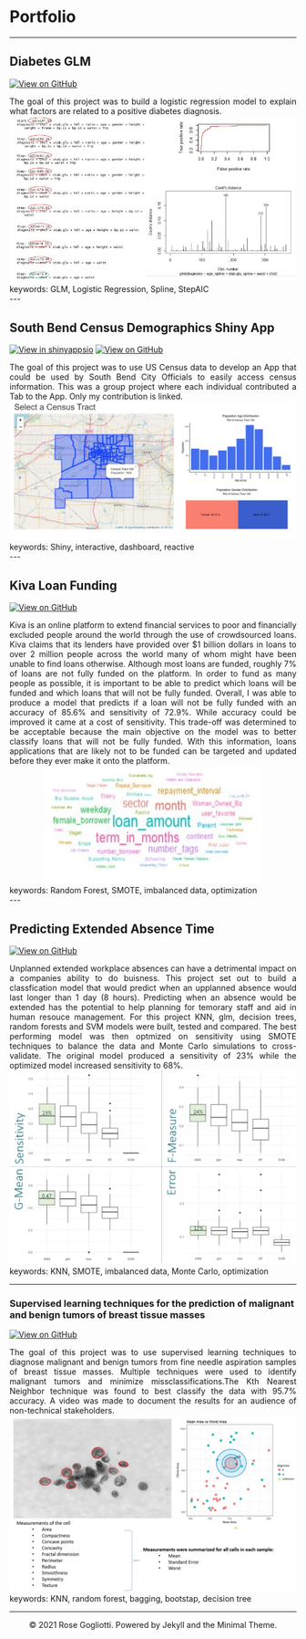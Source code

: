# Portfolio
---
## Diabetes GLM 
[![View on GitHub](https://img.shields.io/badge/GitHub-View_on_GitHub-blue?logo=GitHub)](https://github.com/rgogliotti/Diabetes)

<div style="text-align: justify">The goal  of this project was to build a logistic regression model to explain what factors are related to a positive diabetes diagnosis.
</div>
<center><img src="images/DiabetesGLM.JPG"/></center>

<div>
keywords: GLM, Logistic Regression, Spline, StepAIC
</div>
---

## South Bend Census Demographics Shiny App
[![View in shinyappsio](https://img.shields.io/badge/Shiny-View_on_app.io-9cf?logo=r)]( https://gogliotti.shinyapps.io/FinalProject_DV/)
[![View on GitHub](https://img.shields.io/badge/GitHub-View_on_GitHub-blue?logo=GitHub)](https://github.com/rgogliotti/SouthBendApp)

<div style="text-align: justify">The goal of this project was to use US Census data to develop an App that could be used by South Bend City Officials to easily access census information. This was a group project where each individual contributed a Tab to the App. Only my contribution is linked. 
</div>

<center><img src="images/SBCensusShiny.JPG"/></center>

<div>
keywords: Shiny, interactive, dashboard, reactive
</div>
---

## Kiva Loan Funding

[![View on GitHub](https://img.shields.io/badge/GitHub-View_on_GitHub-blue?logo=GitHub)](https://github.com/rgogliotti/Kiva)

<div style="text-align: justify">Kiva is an online platform to extend financial services to poor and financially excluded people around the world through the use of crowdsourced loans. Kiva claims that its lenders have provided over $1 billion dollars in loans to over 2 million people across the world many of whom might have been unable to find loans otherwise. Although most loans are funded, roughly 7% of loans are not fully funded on the platform. In order to fund as many people as possible, it is important to be able to predict which loans will be funded and which loans that will not be fully funded. Overall, I was able to produce a model that predicts if a loan will not be fully funded with an accuracy of  85.6% and sensitivity of 72.9%. While accuracy could be improved it came at a cost of sensitivity. This trade-off was determined to be acceptable because the main objective on the model was to better classify loans that will not be fully funded. With this information, loans applications that are likely not to be funded can be targeted and updated before they ever make it onto the platform. 
</div>

<center><img src="images/Wordcloud.JPG"/></center>
<div>
keywords: Random Forest, SMOTE, imbalanced data, optimization 
</div>
---

## Predicting Extended Absence Time

[![View on GitHub](https://img.shields.io/badge/GitHub-View_on_GitHub-blue?logo=GitHub)](https://github.com/rgogliotti/Absenteeism)

<div style="text-align: justify"> Unplanned extended workplace absences can have a detrimental impact on a companies ability to do buisness. This project set out to build a classfication model that would predict when an upplanned absence would last longer than 1 day (8 hours). Predicting when an absence would be extended has the potential to help planning for temorary staff and aid in human resouce management. For this project KNN, glm, decision trees, random forests and SVM models were built, tested and compared. The best performing model was then optmized on sensitivity using SMOTE techniques to balance the data and Monte Carlo simulations to cross-validate. The original model produced a sensitivity of 23% while the optimized model increased sensitivity to 68%.
</div>

<center><img src="images/Absenteeismmodelcomp.JPG"/></center>

<div>
keywords: KNN, SMOTE, imbalanced data, Monte Carlo, optimization 
</div>

---
### Supervised learning techniques for the prediction of malignant and benign tumors of breast tissue masses

[![View on GitHub](https://img.shields.io/badge/GitHub-View_on_GitHub-blue?logo=GitHub)](https://github.com/rgogliotti/Tumor-prediction)
<div style="text-align: justify"> The goal of this project was to use supervised learning techniques to diagnose malignant and benign tumors from fine needle aspiration samples of breast tissue masses. Multiple techniques were used to identify malignant tumors and minimize missclassifications.The Kth Nearest Neighbor technique was found to best classify the data with 95.7% accuracy. A video was made to document the results for an audience of non-technical stakeholders.</div>

<center><img src="images/Tumorsummay2.JPG"/></center>

<div>
keywords: KNN, random forest, bagging, bootstap, decision tree
</div>

---
<center>© 2021 Rose Gogliotti. Powered by Jekyll and the Minimal Theme.</center>
